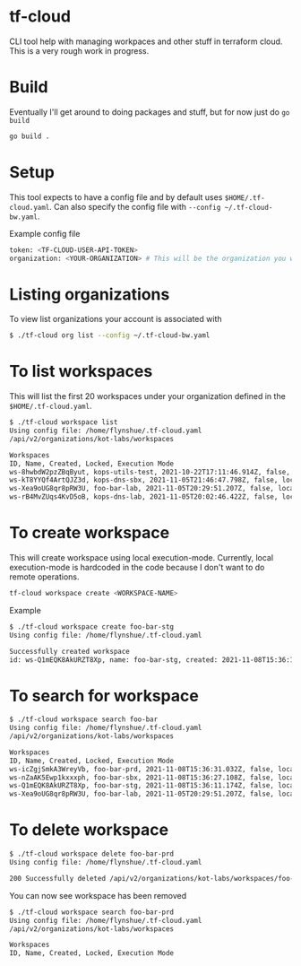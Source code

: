 # tf-cloud
CLI tool help with managing workpaces and other stuff in terraform cloud.  This is a very rough work in progress.

# Build
Eventually I'll get around to doing packages and stuff, but for now just do `go build`
```bash
go build .
```

# Setup
This tool expects to have a config file and by default uses `$HOME/.tf-cloud.yaml`. Can also specify the config file with `--config ~/.tf-cloud-bw.yaml`.

Example config file
```bash
token: <TF-CLOUD-USER-API-TOKEN>
organization: <YOUR-ORGANIZATION> # This will be the organization you want use when working with workspaces
```

# Listing organizations
To view list organizations your account is associated with
```bash
$ ./tf-cloud org list --config ~/.tf-cloud-bw.yaml
```

# To list workspaces
This will list the first 20 workspaces under your organization defined in the `$HOME/.tf-cloud.yaml`.

```bash
$ ./tf-cloud workspace list
Using config file: /home/flynshue/.tf-cloud.yaml
/api/v2/organizations/kot-labs/workspaces

Workspaces
ID, Name, Created, Locked, Execution Mode
ws-8hwbdW2pzZBqByut, kops-utils-test, 2021-10-22T17:11:46.914Z, false, local
ws-kT8YYQf4ArtQJZ3d, kops-dns-sbx, 2021-11-05T21:46:47.798Z, false, local
ws-Xea9oUG8qr8pRW3U, foo-bar-lab, 2021-11-05T20:29:51.207Z, false, local
ws-rB4MvZUqs4KvD5oB, kops-dns-lab, 2021-11-05T20:02:46.422Z, false, local
```

# To create workspace
This will create workspace using local execution-mode. Currently, local execution-mode is hardcoded in the code because I don't want to do remote operations.
```bash
tf-cloud workspace create <WORKSPACE-NAME>
```
Example
```bash
$ ./tf-cloud workspace create foo-bar-stg
Using config file: /home/flynshue/.tf-cloud.yaml

Successfully created workspace
id: ws-Q1mEQK8AkURZT8Xp, name: foo-bar-stg, created: 2021-11-08T15:36:11.174Z, locked: false, execution-mode: local
```

# To search for workspace
```bash
$ ./tf-cloud workspace search foo-bar
Using config file: /home/flynshue/.tf-cloud.yaml
/api/v2/organizations/kot-labs/workspaces

Workspaces
ID, Name, Created, Locked, Execution Mode
ws-icZgjSmkA3WreyVb, foo-bar-prd, 2021-11-08T15:36:31.032Z, false, local
ws-nZaAK5Ewp1kxxxph, foo-bar-sbx, 2021-11-08T15:36:27.108Z, false, local
ws-Q1mEQK8AkURZT8Xp, foo-bar-stg, 2021-11-08T15:36:11.174Z, false, local
ws-Xea9oUG8qr8pRW3U, foo-bar-lab, 2021-11-05T20:29:51.207Z, false, local
```

# To delete workspace
```bash
$ ./tf-cloud workspace delete foo-bar-prd
Using config file: /home/flynshue/.tf-cloud.yaml

200 Successfully deleted /api/v2/organizations/kot-labs/workspaces/foo-bar-prd
```

You can now see workspace has been removed
```bash
$ ./tf-cloud workspace search foo-bar-prd
Using config file: /home/flynshue/.tf-cloud.yaml
/api/v2/organizations/kot-labs/workspaces

Workspaces
ID, Name, Created, Locked, Execution Mode
```